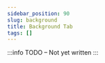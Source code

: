 ```yaml
---
sidebar_position: 90
slug: background
title: Background Tab
tags: []
---
```


:::info TODO – Not yet written :::
